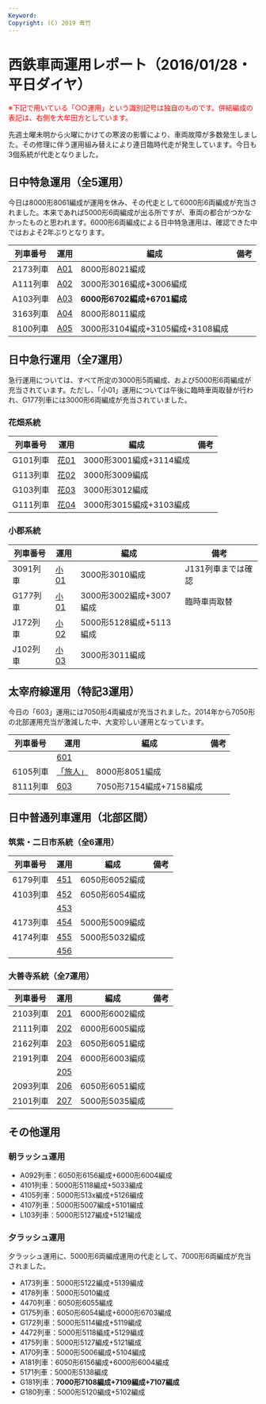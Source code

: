 ```yaml
---
Keyword: 
Copyright: (C) 2019 青竹
---
```


# 西鉄車両運用レポート（2016/01/28・平日ダイヤ）

<span style="color:#FF0000;">※下記で用いている「○○運用」という識別記号は独自のものです。併結編成の表記は、右側を大牟田方としています。</span>

先週土曜未明から火曜にかけての寒波の影響により、車両故障が多数発生しました。その修理に伴う運用組み替えにより連日臨時代走が発生しています。今日も3個系統が代走となりました。

## 日中特急運用（全5運用）

今日は8000形8061編成が運用を休み、その代走として6000形6両編成が充当されました。本来であれば5000形6両編成が出る所ですが、車両の都合がつかなかったものと思われます。6000形6両編成による日中特急運用は、確認できた中ではおよそ2年ぶりとなります。

| 列車番号 | 運用 | 編成 | 備考 |
| --- | --- | --- | --- |
| 2173列車 | [A01](https://aotake91.net/railway/nishitetsu/dia/20150404/unyoulist-weekday.htm#WA01) | 8000形8021編成 |  |
| A111列車 | [A02](https://aotake91.net/railway/nishitetsu/dia/20150404/unyoulist-weekday.htm#WA02) | 3000形3016編成+3006編成 |  |
| A103列車 | [A03](https://aotake91.net/railway/nishitetsu/dia/20150404/unyoulist-weekday.htm#WA03) | **6000形6702編成+6701編成** |  |
| 3163列車 | [A04](https://aotake91.net/railway/nishitetsu/dia/20150404/unyoulist-weekday.htm#WA04) | 8000形8011編成 |  |
| 8100列車 | [A05](https://aotake91.net/railway/nishitetsu/dia/20150404/unyoulist-weekday.htm#WA05) | 3000形3104編成+3105編成+3108編成 |  |

## 日中急行運用（全7運用）

急行運用については、すべて所定の3000形5両編成、および5000形6両編成が充当されています。ただし、「小01」運用については午後に臨時車両取替が行われ、G177列車には3000形6両編成が充当されていました。

### 花畑系統

| 列車番号 | 運用 | 編成 | 備考 |
| --- | --- | --- | --- |
| G101列車 | [花01](https://aotake91.net/railway/nishitetsu/dia/20150404/unyoulist-weekday.htm#WG01) | 3000形3001編成+3114編成 |  |
| G113列車 | [花02](https://aotake91.net/railway/nishitetsu/dia/20150404/unyoulist-weekday.htm#WG02) | 3000形3009編成 |  |
| G103列車 | [花03](https://aotake91.net/railway/nishitetsu/dia/20150404/unyoulist-weekday.htm#WG03) | 3000形3012編成 |  |
| G111列車 | [花04](https://aotake91.net/railway/nishitetsu/dia/20150404/unyoulist-weekday.htm#WG04) | 3000形3015編成+3103編成 |  |

### 小郡系統

| 列車番号 | 運用 | 編成 | 備考 |
| --- | --- | --- | --- |
| 3091列車 | [小01](https://aotake91.net/railway/nishitetsu/dia/20150404/unyoulist-weekday.htm#WJ01) | 3000形3010編成 | J131列車までは確認 |
| G177列車 | [小01](https://aotake91.net/railway/nishitetsu/dia/20150404/unyoulist-weekday.htm#WJ01) | 3000形3002編成+3007編成 | 臨時車両取替 |
| J172列車 | [小02](https://aotake91.net/railway/nishitetsu/dia/20150404/unyoulist-weekday.htm#WJ02) | 5000形5128編成+5113編成 |  |
| J102列車 | [小03](https://aotake91.net/railway/nishitetsu/dia/20150404/unyoulist-weekday.htm#WJ03) | 3000形3011編成 |  |

## 太宰府線運用（特記3運用）

今日の「603」運用には7050形4両編成が充当されました。2014年から7050形の北部運用充当が激減した中、大変珍しい運用となっています。

| 列車番号 | 運用 | 編成 | 備考 |
| --- | --- | --- | --- |
|  | [601](https://aotake91.net/railway/nishitetsu/dia/20150404/unyoulist-weekday.htm#W601) |  |  |
| 6105列車 | [「旅人」](https://aotake91.net/railway/nishitetsu/dia/20150404/unyoulist-weekday.htm#W602) | 8000形8051編成 |  |
| 8111列車 | [603](https://aotake91.net/railway/nishitetsu/dia/20150404/unyoulist-weekday.htm#W603) | 7050形7154編成+7158編成 |  |

## 日中普通列車運用（北部区間）

### 筑紫・二日市系統（全6運用）

| 列車番号 | 運用 | 編成 | 備考 |
| --- | --- | --- | --- |
| 6179列車 | [451](https://aotake91.net/railway/nishitetsu/dia/20150404/unyoulist-weekday.htm#W451) | 6050形6052編成 |  |
| 4103列車 | [452](https://aotake91.net/railway/nishitetsu/dia/20150404/unyoulist-weekday.htm#W452) | 6050形6054編成 |  |
|  | [453](https://aotake91.net/railway/nishitetsu/dia/20150404/unyoulist-weekday.htm#W453) |  |  |
| 4173列車 | [454](https://aotake91.net/railway/nishitetsu/dia/20150404/unyoulist-weekday.htm#W454) | 5000形5009編成 |  |
| 4174列車 | [455](https://aotake91.net/railway/nishitetsu/dia/20150404/unyoulist-weekday.htm#W455) | 5000形5032編成 |  |
|  | [456](https://aotake91.net/railway/nishitetsu/dia/20150404/unyoulist-weekday.htm#W456) |  |  |

### 大善寺系統（全7運用）

| 列車番号 | 運用 | 編成 | 備考 |
| --- | --- | --- | --- |
| 2103列車 | [201](https://aotake91.net/railway/nishitetsu/dia/20150404/unyoulist-weekday.htm#W201) | 6000形6002編成 |  |
| 2111列車 | [202](https://aotake91.net/railway/nishitetsu/dia/20150404/unyoulist-weekday.htm#W202) | 6000形6005編成 |  |
| 2162列車 | [203](https://aotake91.net/railway/nishitetsu/dia/20150404/unyoulist-weekday.htm#W203) | 6050形6051編成 |  |
| 2191列車 | [204](https://aotake91.net/railway/nishitetsu/dia/20150404/unyoulist-weekday.htm#W204) | 6000形6003編成 |  |
|  | [205](https://aotake91.net/railway/nishitetsu/dia/20150404/unyoulist-weekday.htm#W205) |  |  |
| 2093列車 | [206](https://aotake91.net/railway/nishitetsu/dia/20150404/unyoulist-weekday.htm#W206) | 6050形6051編成 |  |
| 2101列車 | [207](https://aotake91.net/railway/nishitetsu/dia/20150404/unyoulist-weekday.htm#W207) | 5000形5035編成 |  |

## その他運用

### 朝ラッシュ運用

* A092列車：6050形6156編成+6000形6004編成
* 4101列車：5000形5118編成+5033編成
* 4105列車：5000形513x編成+5126編成
* 4107列車：5000形5007編成+5101編成
* L103列車：5000形5127編成+5121編成

### 夕ラッシュ運用

夕ラッシュ運用に、5000形6両編成運用の代走として、7000形6両編成が充当されました。

* A173列車：5000形5122編成+5139編成
* 4178列車：5000形5010編成
* 4470列車：6050形6055編成
* G175列車：6050形6054編成+6000形6703編成
* G172列車：5000形5114編成+5119編成
* 4472列車：5000形5118編成+5129編成
* 4175列車：5000形5127編成+5121編成
* A170列車：5000形5006編成+5104編成
* A181列車：6050形6156編成+6000形6004編成
* 5171列車：5000形5138編成
* G181列車：**7000形7108編成+7109編成+7107編成**
* G180列車：5000形5120編成+5102編成

